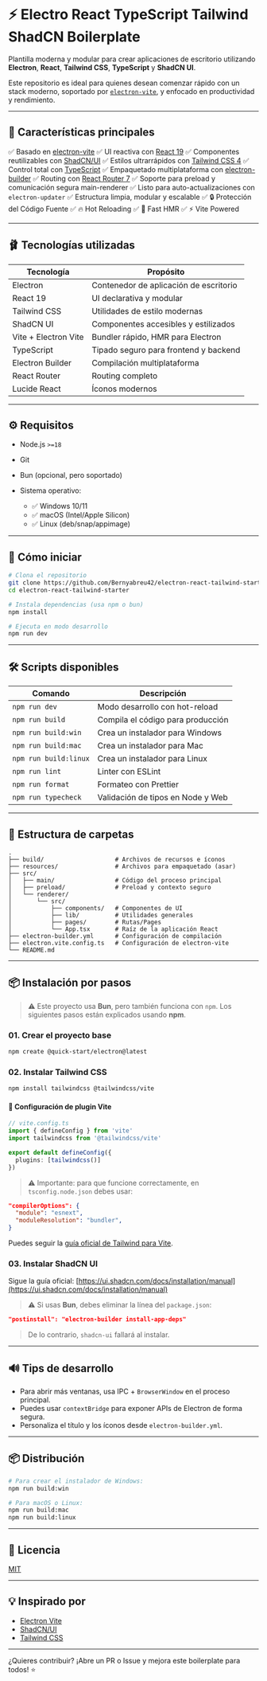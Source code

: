 # ⚡️ Electro React TypeScript Tailwind ShadCN Boilerplate

Plantilla moderna y modular para crear aplicaciones de escritorio utilizando **Electron**, **React**, **Tailwind CSS**, **TypeScript** y **ShadCN UI**.

Este repositorio es ideal para quienes desean comenzar rápido con un stack moderno, soportado por [`electron-vite`](https://electron-vite.org), y enfocado en productividad y rendimiento.

---

## 🧹 Características principales

✅ Basado en [electron-vite](https://electron-vite.org)
✅ UI reactiva con [React 19](https://react.dev/)
✅ Componentes reutilizables con [ShadCN/UI](https://ui.shadcn.com)
✅ Estilos ultrarrápidos con [Tailwind CSS 4](https://tailwindcss.com)
✅ Control total con [TypeScript](https://www.typescriptlang.org)
✅ Empaquetado multiplataforma con [electron-builder](https://www.electron.build)
✅ Routing con [React Router 7](https://reactrouter.com)
✅ Soporte para preload y comunicación segura main-renderer
✅ Listo para auto-actualizaciones con `electron-updater`
✅ Estructura limpia, modular y escalable
✅ 🔒 Protección del Código Fuente
✅ 🔥 Hot Reloading
✅ 🚀 Fast HMR
✅ ⚡ Vite Powered

---

## 🩰 Tecnologías utilizadas

| Tecnología           | Propósito                              |
| -------------------- | -------------------------------------- |
| Electron             | Contenedor de aplicación de escritorio |
| React 19             | UI declarativa y modular               |
| Tailwind CSS         | Utilidades de estilo modernas          |
| ShadCN UI            | Componentes accesibles y estilizados   |
| Vite + Electron Vite | Bundler rápido, HMR para Electron      |
| TypeScript           | Tipado seguro para frontend y backend  |
| Electron Builder     | Compilación multiplataforma            |
| React Router         | Routing completo                       |
| Lucide React         | Íconos modernos                        |

---

## ⚙️ Requisitos

- Node.js `>=18`
- Git
- Bun (opcional, pero soportado)
- Sistema operativo:

  - ✅ Windows 10/11
  - ✅ macOS (Intel/Apple Silicon)
  - ✅ Linux (deb/snap/appimage)

---

## 🚀 Cómo iniciar

```bash
# Clona el repositorio
git clone https://github.com/Bernyabreu42/electron-react-tailwind-starter
cd electron-react-tailwind-starter

# Instala dependencias (usa npm o bun)
npm install

# Ejecuta en modo desarrollo
npm run dev
```

---

## 🛠️ Scripts disponibles

| Comando               | Descripción                       |
| --------------------- | --------------------------------- |
| `npm run dev`         | Modo desarrollo con hot-reload    |
| `npm run build`       | Compila el código para producción |
| `npm run build:win`   | Crea un instalador para Windows   |
| `npm run build:mac`   | Crea un instalador para Mac       |
| `npm run build:linux` | Crea un instalador para Linux     |
| `npm run lint`        | Linter con ESLint                 |
| `npm run format`      | Formateo con Prettier             |
| `npm run typecheck`   | Validación de tipos en Node y Web |

---

## 📁 Estructura de carpetas

```
.
├── build/                    # Archivos de recursos e íconos
├── resources/                # Archivos para empaquetado (asar)
├── src/
│   ├── main/                 # Código del proceso principal
│   ├── preload/              # Preload y contexto seguro
│   └── renderer/
│       └── src/
│           ├── components/   # Componentes de UI
│           ├── lib/          # Utilidades generales
│           ├── pages/        # Rutas/Pages
│           └── App.tsx       # Raíz de la aplicación React
├── electron-builder.yml      # Configuración de compilación
├── electron.vite.config.ts   # Configuración de electron-vite
└── README.md
```

---

## 📦 Instalación por pasos

> ⚠️ Este proyecto usa **Bun**, pero también funciona con `npm`. Los siguientes pasos están explicados usando **npm**.

### 01. Crear el proyecto base

```bash
npm create @quick-start/electron@latest
```

### 02. Instalar Tailwind CSS

```bash
npm install tailwindcss @tailwindcss/vite
```

#### 🔧 Configuración de plugin Vite

```ts
// vite.config.ts
import { defineConfig } from 'vite'
import tailwindcss from '@tailwindcss/vite'

export default defineConfig({
  plugins: [tailwindcss()]
})
```

> ⚠️ Importante: para que funcione correctamente, en `tsconfig.node.json` debes usar:

```json
"compilerOptions": {
  "module": "esnext",
  "moduleResolution": "bundler",
}

```

Puedes seguir la [guía oficial de Tailwind para Vite](https://tailwindcss.com/docs/installation/using-vite).

### 03. Instalar ShadCN UI

Sigue la guía oficial: [https://ui.shadcn.com/docs/installation/manual](https://ui.shadcn.com/docs/installation/manual)

> ⚠️ Si usas **Bun**, debes eliminar la línea del `package.json`:

```json
"postinstall": "electron-builder install-app-deps"
```

> De lo contrario, `shadcn-ui` fallará al instalar.

---

## 🔊 Tips de desarrollo

- Para abrir más ventanas, usa IPC + `BrowserWindow` en el proceso principal.
- Puedes usar `contextBridge` para exponer APIs de Electron de forma segura.
- Personaliza el título y los íconos desde `electron-builder.yml`.

---

## 📦 Distribución

```bash
# Para crear el instalador de Windows:
npm run build:win

# Para macOS o Linux:
npm run build:mac
npm run build:linux
```

---

## 📜 Licencia

[MIT](LICENSE)

---

## 💡 Inspirado por

- [Electron Vite](https://github.com/electron-vite/electron-vite)
- [ShadCN/UI](https://ui.shadcn.com)
- [Tailwind CSS](https://tailwindcss.com)

---

¿Quieres contribuir? ¡Abre un PR o Issue y mejora este boilerplate para todos! ⭐
